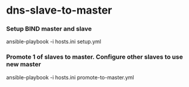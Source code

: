 # dns-slave-to-master

### Setup BIND master and slave
ansible-playbook -i hosts.ini setup.yml

### Promote 1 of slaves to master. Configure other slaves to use new master
ansible-playbook -i hosts.ini promote-to-master.yml


